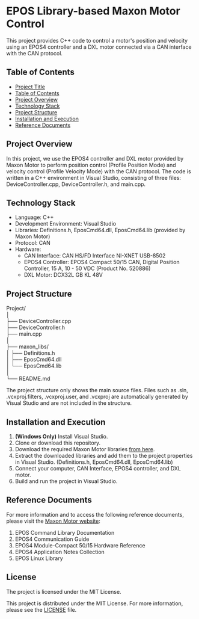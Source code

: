 # EPOS Library-based Maxon Motor Control

This project provides C++ code to control a motor's position and velocity using an EPOS4 controller and a DXL motor connected via a CAN interface with the CAN protocol.

## Table of Contents

- [Project Title](#user-friendly-library-for-epos4-controller-and-dxl-motor-control)
- [Table of Contents](#table-of-contents)
- [Project Overview](#project-overview)
- [Technology Stack](#technology-stack)
- [Project Structure](#project-structure)
- [Installation and Execution](#installation-and-execution)
- [Reference Documents](#reference-documents)

## Project Overview

In this project, we use the EPOS4 controller and DXL motor provided by Maxon Motor to perform position control (Profile Position Mode) and velocity control (Profile Velocity Mode) with the CAN protocol. The code is written in a C++ environment in Visual Studio, consisting of three files: DeviceController.cpp, DeviceController.h, and main.cpp.

## Technology Stack

- Language: C++
- Development Environment: Visual Studio
- Libraries: Definitions.h, EposCmd64.dll, EposCmd64.lib (provided by Maxon Motor)
- Protocol: CAN
- Hardware:
  - CAN Interface: CAN HS/FD Interface NI-XNET USB-8502
  - EPOS4 Controller: EPOS4 Compact 50/15 CAN, Digital Position Controller, 15 A, 10 - 50 VDC (Product No. 520886)
  - DXL Motor: DCX32L GB KL 48V


## Project Structure

Project/  
│  
├── DeviceController.cpp  
├── DeviceController.h  
├── main.cpp  
│  
├── maxon_libs/  
│   ├── Definitions.h  
│   ├── EposCmd64.dll  
│   └── EposCmd64.lib  
│  
└── README.md




The project structure only shows the main source files. Files such as .sln, .vcxproj.filters, .vcxproj.user, and .vcxproj are automatically generated by Visual Studio and are not included in the structure.

## Installation and Execution

1. **(Windows Only)** Install Visual Studio.
2. Clone or download this repository.
3. Download the required Maxon Motor libraries [from here](https://www.maxongroup.co.kr/medias/sys_master/root/8994700197918/EPOS-Windows-DLL-En.zip).
4. Extract the downloaded libraries and add them to the project properties in Visual Studio. (Definitions.h, EposCmd64.dll, EposCmd64.lib)
5. Connect your computer, CAN Interface, EPOS4 controller, and DXL motor.
6. Build and run the project in Visual Studio.

## Reference Documents

For more information and to access the following reference documents, please visit the [Maxon Motor website](https://www.maxongroup.co.kr/maxon/view/product/control/Positionierung/520886):

1. EPOS Command Library Documentation
2. EPOS4 Communication Guide
3. EPOS4 Module-Compact 50/15 Hardware Reference
4. EPOS4 Application Notes Collection
5. EPOS Linux Library


## License

The project is licensed under the MIT License.

This project is distributed under the MIT License. For more information, please see the [LICENSE](LICENSE) file.
